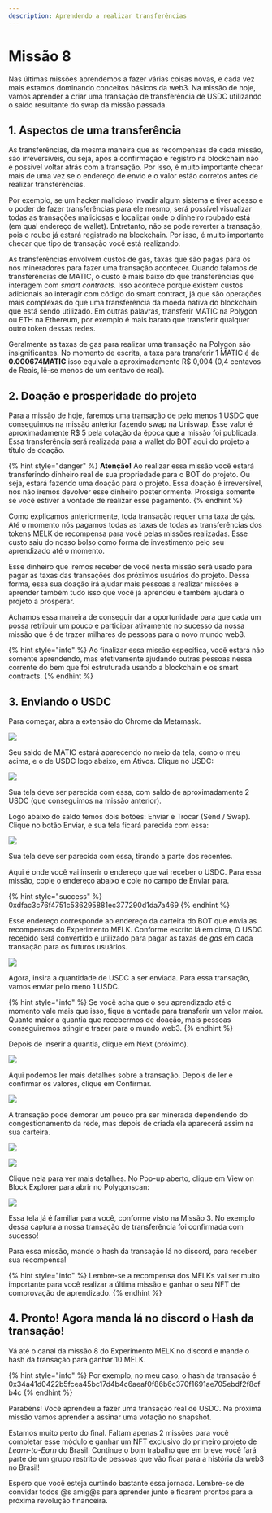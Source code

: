 ```yaml
---
description: Aprendendo a realizar transferências
---
```


# Missão 8

Nas últimas missões aprendemos a fazer várias coisas novas, e cada vez mais estamos dominando conceitos básicos da web3. Na missão de hoje, vamos aprender a criar uma transação de transferência de USDC utilizando o saldo resultante do swap da missão passada.

## 1. Aspectos de uma transferência

As transferências, da mesma maneira que as recompensas de cada missão, são irreversíveis, ou seja, após a confirmação e registro na blockchain não é possível voltar atrás com a transação. Por isso, é muito importante checar mais de uma vez se o endereço de envio e o valor estão corretos antes de realizar transferências.&#x20;

Por exemplo, se um hacker malicioso invadir algum sistema e tiver acesso e o poder de fazer transferências para ele mesmo, será possível visualizar todas as transações maliciosas e localizar onde o dinheiro roubado está (em qual endereço de wallet). Entretanto, não se pode reverter a transação, pois o roubo já estará registrado na blockchain. Por isso, é muito importante checar que tipo de transação você está realizando.

As transferências envolvem custos de gas, taxas que são pagas para os nós mineradores para fazer uma transação acontecer. Quando falamos de transferências de MATIC, o custo é mais baixo do que transferências que interagem com _smart contracts._ Isso acontece porque existem custos adicionais ao interagir com código do smart contract, já que são operações mais complexas do que uma transferência da moeda nativa do blockchain que está sendo utilizado. Em outras palavras, transferir MATIC na Polygon ou ETH na Ethereum, por exemplo é mais barato que transferir qualquer outro token dessas redes.

Geralmente as taxas de gas para realizar uma transação na Polygon são insignificantes. No momento de escrita, a taxa para transferir 1 MATIC é de **0.000674MATIC** isso equivale a aproximadamente R$ 0,004 (0,4 centavos de Reais, lê-se menos de um centavo de real).

## 2. Doação e prosperidade do projeto

Para a missão de hoje, faremos uma transação de pelo menos 1 USDC que conseguimos na missão anterior fazendo swap na Uniswap. Esse valor é aproximadamente R$ 5 pela cotação da época que a missão foi publicada. Essa transferência será realizada para a wallet do BOT aqui do projeto a título de doação.

{% hint style="danger" %}
**Atenção!** Ao realizar essa missão você estará transferindo dinheiro real de sua propriedade para o BOT do projeto. Ou seja, estará fazendo uma doação para o projeto. Essa doação é irreversível, nós não iremos devolver esse dinheiro posteriormente. Prossiga somente se você estiver à vontade de realizar esse pagamento.
{% endhint %}

Como explicamos anteriormente, toda transação requer uma taxa de gás. Até o momento nós pagamos todas as taxas de todas as transferências dos tokens MELK de recompensa para você pelas missões realizadas. Esse custo saiu do nosso bolso como forma de investimento pelo seu aprendizado até o momento.

Esse dinheiro que iremos receber de você nesta missão será usado para pagar as taxas das transações dos próximos usuários do projeto. Dessa forma, essa sua doação irá ajudar mais pessoas a realizar missões e aprender também tudo isso que você já aprendeu e também ajudará o projeto a prosperar.

Achamos essa maneira de conseguir dar a oportunidade para que cada um possa retribuir um pouco e participar ativamente no sucesso da nossa missão que é de trazer milhares de pessoas para o novo mundo web3.

{% hint style="info" %}
Ao finalizar essa missão específica, você estará não somente aprendendo, mas efetivamente ajudando outras pessoas nessa corrente do bem que foi estruturada usando a blockchain e os smart contracts.
{% endhint %}

## 3. Enviando o USDC

Para começar, abra a extensão do Chrome da Metamask.

![](<../.gitbook/assets/image (39).png>)

Seu saldo de MATIC estará aparecendo no meio da tela, como o meu acima, e o de USDC logo abaixo, em Ativos. Clique no USDC:

![](<../.gitbook/assets/image (34) (1).png>)

Sua tela deve ser parecida com essa, com saldo de aproximadamente 2 USDC (que conseguimos na missão anterior).

Logo abaixo do saldo temos dois botões: Enviar e Trocar (Send / Swap). Clique no botão Enviar, e sua tela ficará parecida com essa:

![](<../.gitbook/assets/image (24) (1).png>)

Sua tela deve ser parecida com essa, tirando a parte dos recentes.

Aqui é onde você vai inserir o endereço que vai receber o USDC. Para essa missão, copie o endereço abaixo e cole no campo de Enviar para.

{% hint style="success" %}
0xdfac3c76f4751c536295881ec377290d1da7a469
{% endhint %}

Esse endereço corresponde ao endereço da carteira do BOT que envia as recompensas do Experimento MELK. Conforme escrito lá em cima, O USDC recebido será convertido e utilizado para pagar as taxas de _gas_ em cada transação para os futuros usuários.

![](<../.gitbook/assets/image (31).png>)

Agora, insira a quantidade de USDC a ser enviada. Para essa transação, vamos enviar pelo meno 1 USDC.

{% hint style="info" %}
Se você acha que o seu aprendizado até o momento vale mais que isso, fique a vontade para transferir um valor maior. Quanto maior a quantia que recebermos de doação, mais pessoas conseguiremos atingir e trazer para o mundo web3.
{% endhint %}

Depois de inserir a quantia, clique em Next (próximo).

![](<../.gitbook/assets/image (20).png>)

Aqui podemos ler mais detalhes sobre a transação. Depois de ler e confirmar os valores, clique em Confirmar.

![](<../.gitbook/assets/image (6) (1).png>)

A transação pode demorar um pouco pra ser minerada dependendo do congestionamento da rede, mas depois de criada ela aparecerá assim na sua carteira.

![](<../.gitbook/assets/image (25) (1).png>)

![](<../.gitbook/assets/image (10) (1).png>)

Clique nela para ver mais detalhes. No Pop-up aberto, clique em View on Block Explorer para abrir no Polygonscan:

![](<../.gitbook/assets/image (36) (1).png>)

Essa tela já é familiar para você, conforme visto na Missão 3. No exemplo dessa captura a nossa transação de transferência foi confirmada com sucesso!

Para essa missão, mande o hash da transação lá no discord, para receber sua recompensa!

{% hint style="info" %}
Lembre-se a recompensa dos MELKs vai ser muito importante para você realizar a última missão e ganhar o seu NFT de comprovação de aprendizado.
{% endhint %}

## 4. Pronto! Agora manda lá no discord o Hash da transação!

Vá até o canal da missão 8 do Experimento MELK no discord e mande o hash da transação para ganhar 10 MELK.

{% hint style="info" %}
Por exemplo, no meu caso, o hash da transação é 0x34a41d0422b5fcea45bc17d4b4c6aeaf0f86b6c370f1691ae705ebdf2f8cfb4c
{% endhint %}

Parabéns! Você aprendeu a fazer uma transação real de USDC. Na próxima missão vamos aprender a assinar uma votação no snapshot.

Estamos muito perto do final. Faltam apenas 2 missões para você completar esse módulo e ganhar um NFT exclusivo do primeiro projeto de _Learn-to-Earn_ do Brasil. Continue o bom trabalho que em breve você fará parte de um grupo restrito de pessoas que vão ficar para a história da web3 no Brasil!

Espero que você esteja curtindo bastante essa jornada. Lembre-se de convidar todos @s amig@s para aprender junto e ficarem prontos para a próxima revolução financeira.

​
